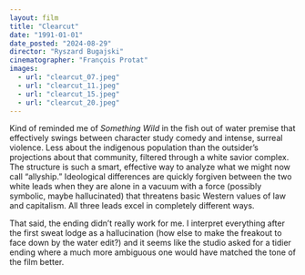 ```yaml
---
layout: film
title: "Clearcut"
date: "1991-01-01"
date_posted: "2024-08-29"
director: "Ryszard Bugajski"
cinematographer: "François Protat"
images:
  - url: "clearcut_07.jpeg"
  - url: "clearcut_11.jpeg"
  - url: "clearcut_15.jpeg"
  - url: "clearcut_20.jpeg"
---
```


Kind of reminded me of *Something Wild* in the fish out of water premise that effectively swings between character study comedy and intense, surreal violence. Less about the indigenous population than the outsider’s projections about that community, filtered through a white savior complex. The structure is such a smart, effective way to analyze what we might now call “allyship.” Ideological differences are quickly forgiven between the two white leads when they are alone in a vacuum with a force (possibly symbolic, maybe hallucinated) that threatens basic Western values of law and capitalism. All three leads excel in completely different ways. 

That said, the ending didn’t really work for me. I interpret everything after the first sweat lodge as a hallucination (how else to make the freakout to face down by the water edit?) and it seems like the studio asked for a tidier ending where a much more ambiguous one would have matched the tone of the film better.